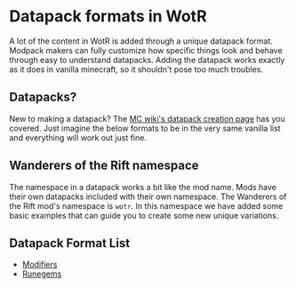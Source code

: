 # Datapack formats in WotR

A lot of the content in WotR is added through a unique datapack format. Modpack makers can fully customize how specific things look and behave through easy to understand datapacks. Adding the datapack works exactly as it does in vanilla minecraft, so it shouldn't pose too much troubles.

## Datapacks?
New to making a datapack? The [MC wiki's datapack creation page](https://minecraft.wiki/w/Tutorial:Creating_a_data_pack) has you covered. Just imagine the below formats to be in the very same vanilla list and everything will work out just fine.


## Wanderers of the Rift namespace
The namespace in a datapack works a bit like the mod name. Mods have their own datapacks included with their own namespace. The Wanderers of the Rift mod's namespace is `wotr`. In this namespace we have added some basic examples that can guide you to create some new unique variations.

## Datapack Format List
- [Modifiers](code/datapack/format/modifiers.md)
- [Runegems](code/datapack/format/runegems.md)
